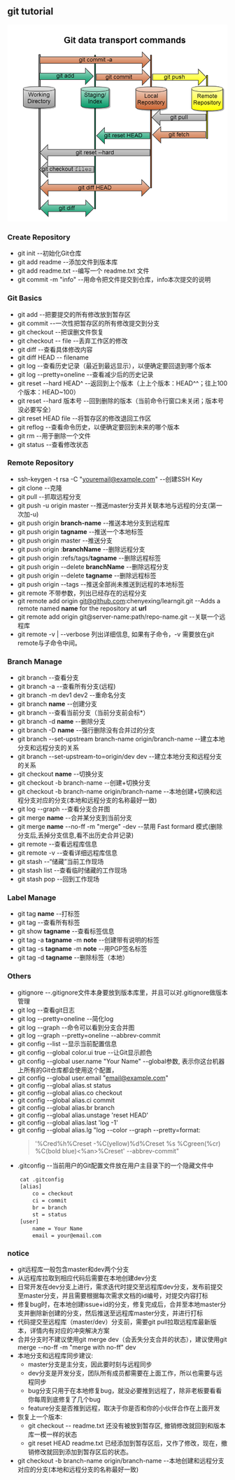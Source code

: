 ## git tutorial


![GitHub set up](principle.png)

### Create Repository
   * git init --初始化Git仓库
   * git add readme --添加文件到版本库
   * git add readme.txt --编写一个 readme.txt 文件
   * git commit -m "info" --用命令把文件提交到仓库，info本次提交的说明

### Git Basics
   * git add --把要提交的所有修改放到暂存区
   * git commit --一次性把暂存区的所有修改提交到分支
   * git checkout --把误删文件恢复
   * git checkout -- file --丢弃工作区的修改
   * git diff --查看具体修改内容
   * git diff HEAD -- filename
   * git log --查看历史记录（最近到最远显示），以便确定要回退到哪个版本
   * git log --pretty=oneline --查看减少后的历史记录
   * git reset --hard HEAD^ --返回到上个版本（上上个版本：HEAD^^；往上100个版本：HEAD~100）
   * git reset --hard 版本号 --回到删除的版本（当前命令行窗口未关闭；版本号没必要写全）
   * git reset HEAD file --将暂存区的修改退回工作区
   * git reflog --查看命令历史，以便确定要回到未来的哪个版本
   * git rm --用于删除一个文件
   * git status --查看修改状态
  
### Remote Repository
   * ssh-keygen -t rsa -C "youremail@example.com"  --创建SSH Key
   * git clone  --克隆
   * git pull  --抓取远程分支
   * git push -u origin master  --推送master分支并关联本地与远程的分支(第一次加-u)
   * git push origin **branch-name**  --推送本地分支到远程库
   * git push origin **tagname** --推送一个本地标签
   * git push origin master  --推送分支
   * git push origin :**branchName**          --删除远程分支
   * git push origin :refs/tags/**tagname**  --删除远程标签
   * git push origin --delete **branchName**  --删除远程分支
   * git push origin --delete **tagname**   --删除远程标签
   * git push origin --tags --推送全部尚未推送到远程的本地标签
   * git remote 不带参数，列出已经存在的远程分支
   * git remote add origin git@github.com:chenyexing/learngit.git --Adds a remote named **name** for the repository at **url**
   * git remote add origin git@server-name:path/repo-name.git --关联一个远程库
   * git remote -v | --verbose 列出详细信息, 如果有子命令，-v 需要放在git remote与子命令中间。
 

### Branch Manage
   * git branch --查看分支
   * git branch -a  --查看所有分支(远程)
   * git branch -m dev1 dev2  --重命名分支
   * git branch **name** --创建分支
   * git branch --查看当前分支（当前分支前会标*）
   * git branch -d **name** --删除分支
   * git branch -D **name** --强行删除没有合并过的分支
   * git branch --set-upstream branch-name origin/branch-name --建立本地分支和远程分支的关系
   * git branch --set-upstream-to=origin/dev dev --建立本地分支和远程分支的关系
   * git checkout **name** --切换分支
   * git checkout -b branch-name --创建+切换分支
   * git checkout -b branch-name origin/branch-name --本地创建+切换和远程分支对应的分支(本地和远程分支的名称最好一致)
   * git log --graph --查看分支合并图
   * git merge **name** --合并某分支到当前分支
   * git merge **name** --no-ff -m "merge" -dev
            --禁用 Fast formard 模式(删除分支后,丢掉分支信息,看不出历史合并记录)
   * git remote --查看远程库信息
   * git remote -v --查看详细远程库信息
   * git stash --“储藏”当前工作现场
   * git stash list --查看临时储藏的工作现场
   * git stash pop --回到工作现场

### Label Manage
   * git tag **name** --打标签
   * git tag --查看所有标签
   * git show **tagname** --查看标签信息
   * git tag -a **tagname** -m **note** --创建带有说明的标签
   * git tag -s **tagname** -m **note** --用PGP签名标签
   * git tag -d **tagname** --删除标签（本地）

### Others
   * gitignore  --.gitignore文件本身要放到版本库里，并且可以对.gitignore做版本管理
   * git log  --查看git日志 
   * git log --pretty=oneline  --简化log
   * git log --graph  --命令可以看到分支合并图
   * git log --graph --pretty=oneline --abbrev-commit
   * git config --list  --显示当前配置信息
   * git config --global color.ui true  --让Git显示颜色
   * git config --global user.name "Your Name"  --global参数, 表示你这台机器上所有的Git仓库都会使用这个配置，
   * git config --global user.email "email@example.com"	
   * git config --global alias.st status
   * git config --global alias.co checkout
   * git config --global alias.ci commit
   * git config --global alias.br branch
   * git config --global alias.unstage 'reset HEAD'
   * git config --global alias.last 'log -1'
   * git config --global alias.lg "log --color --graph --pretty=format:  
     > '%Cred%h%Creset -%C(yellow)%d%Creset %s %Cgreen(%cr) %C(bold blue)<%an>%Creset' --abbrev-commit"
   * .gitconfig  --当前用户的Git配置文件放在用户主目录下的一个隐藏文件中
```
	cat .gitconfig
	[alias]
	    co = checkout
	    ci = commit
	    br = branch
	    st = status
	[user]
	    name = Your Name
	    email = your@email.com  
``` 	
     
###	notice

   * git远程库一般包含master和dev两个分支
   * 从远程库拉取到相应代码后需要在本地创建dev分支
   * 日常开发在dev分支上进行，需求迭代时提交至远程库dev分支，发布前提交至master分支，并且需要根据每次需求文档的id编号，对提交内容打标
   * 修复bug时，在本地创建issue+id的分支，修复完成后，合并至本地master分支并删除新创建的分支，然后推送至远程库master分支，并进行打标
   * 代码提交至远程库（master/dev）分支前，需要git pull拉取远程库最新版本，详情内有对应的冲突解决方案
   * 合并分支时不建议使用git merge dev（会丢失分支合并的状态），建议使用git merge --no-ff -m "merge with no-ff" dev
   * 本地分支和远程库同步建议:  
       * master分支是主分支，因此要时刻与远程同步	
       * dev分支是开发分支，团队所有成员都需要在上面工作，所以也需要与远程同步	
	   * bug分支只用于在本地修复bug，就没必要推到远程了，除非老板要看看你每周到底修复了几个bug	
	   * feature分支是否推到远程，取决于你是否和你的小伙伴合作在上面开发
   * 恢复上一个版本:
       * git checkout -- readme.txt 还没有被放到暂存区, 撤销修改就回到和版本库一模一样的状态   
       * git reset HEAD readme.txt  已经添加到暂存区后，又作了修改，现在，撤销修改就回到添加到暂存区后的状态。
   * git checkout -b branch-name origin/branch-name --本地创建和远程分支对应的分支(本地和远程分支的名称最好一致)

